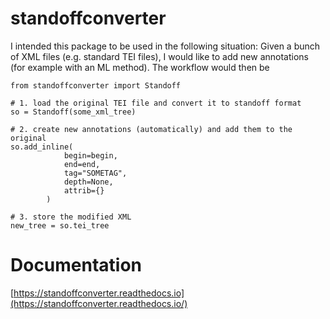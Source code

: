 # standoffconverter


I intended this package to be used in the following situation:
Given a bunch of XML files (e.g. standard TEI files), I would like to add new annotations (for example with an ML method). The workflow would then be

```
from standoffconverter import Standoff

# 1. load the original TEI file and convert it to standoff format
so = Standoff(some_xml_tree)

# 2. create new annotations (automatically) and add them to the original
so.add_inline(
            begin=begin,
            end=end,
            tag="SOMETAG",
            depth=None,
            attrib={}
        )

# 3. store the modified XML
new_tree = so.tei_tree
```
# Documentation
[https://standoffconverter.readthedocs.io](https://standoffconverter.readthedocs.io/)
